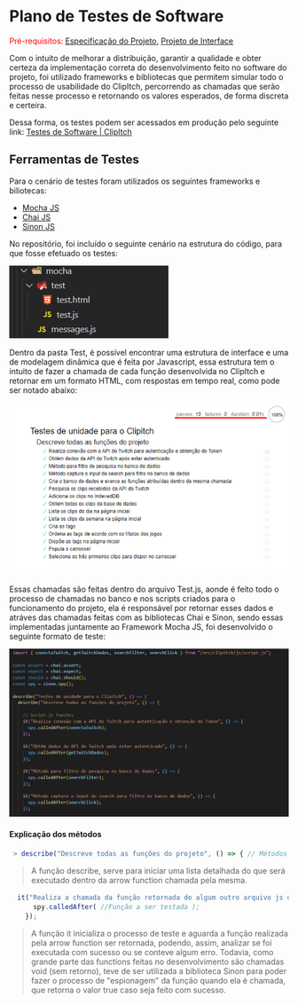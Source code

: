 # Plano de Testes de Software

<span style="color:red">Pré-requisitos: <a href="02-Especificação do Projeto.md"> Especificação do Projeto</a></span>, <a href="04-Projeto de Interface.md"> Projeto de Interface</a>

Com o intuito de melhorar a distribuição, garantir a qualidade e obter certeza da implementação correta do desenvolvimento feito no software do projeto, foi utilizado frameworks e bibliotecas que permitem simular todo o processo de usabilidade do ClipItch, percorrendo as chamadas que serão feitas nesse processo e retornando os valores esperados, de forma discreta e certeira.

Dessa forma, os testes podem ser acessados em produção pelo seguinte link:
[Testes de Software | ClipItch](https://clipitch.herokuapp.com/mocha/test/test.html)

## Ferramentas de Testes

Para o cenário de testes foram utilizados os seguintes frameworks e biliotecas:

- [Mocha JS](https://mochajs.org/)
- [Chai JS](https://www.chaijs.com/)
- [Sinon JS](https://sinonjs.org/)

No repositório, foi incluído o seguinte cenário na estrutura do código, para que fosse efetuado os testes:

![estruturaTestes](img/estruturaTestes.png)

Dentro da pasta Test, é possível encontrar uma estrutura de interface e uma de modelagem dinâmica que é feita por Javascript, essa estrutura tem o intuito de fazer a chamada de cada função desenvolvida no ClipItch e retornar em um formato HTML, com respostas em tempo real, como pode ser notado abaixo:

![exemploTestes](img/executeTestes.png)

Essas chamadas são feitas dentro do arquivo Test.js, aonde é feito todo o processo de chamadas no banco e nos scripts criados para o funcionamento do projeto, ela é responsável por retornar esses dados e atráves das chamadas feitas com as bibliotecas Chai e Sinon, sendo essas implementadas juntamente ao Framework Mocha JS, foi desenvolvido o seguinte formato de teste:

![exemploTestesJS](img/testeMocha.png)

#### Explicação dos métodos

```mocha.js|chai.js|sinon.js - Describe
 > describe("Descreve todas as funções do projeto", () => { // Métodos de Testes a serem implementados };
```

> A função describe, serve para iniciar uma lista detalhada do que será executado dentro da arrow function chamada pela mesma.

```mocha.js|chai.js|sinon.js - It
  it("Realiza a chamada da função retornada de algum outro arquivo js ou do próprio arquivo", () => {
      spy.calledAfter( //Função a ser testada );      
    });
```

> A função it inicializa o processo de teste e aguarda a função realizada pela arrow function ser retornada, podendo, assim, analizar se foi executada com sucesso ou se conteve algum erro. Todavia, como grande parte das functions feitas no desenvolvimento são chamadas void (sem retorno), teve de ser utilizada a biblioteca Sinon para poder fazer o processo de "espionagem" da função quando ela é chamada, que retorna o valor true caso seja feito com sucesso.
